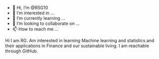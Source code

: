 - 👋 Hi, I’m @R5G10
- 👀 I’m interested in ...
- 🌱 I’m currently learning ...
- 💞️ I’m looking to collaborate on ...
- 📫 How to reach me ...

<!---
R5G10/R5G10 is a ✨ special ✨ repository because its `README.md` (this file) appears on your GitHub profile.
You can click the Preview link to take a look at your changes.
--->Hi I am RG. Am interested in learning Machine learning and statistics and their applications in Finance and our sustainable living. I am reachable through GitHub. 
